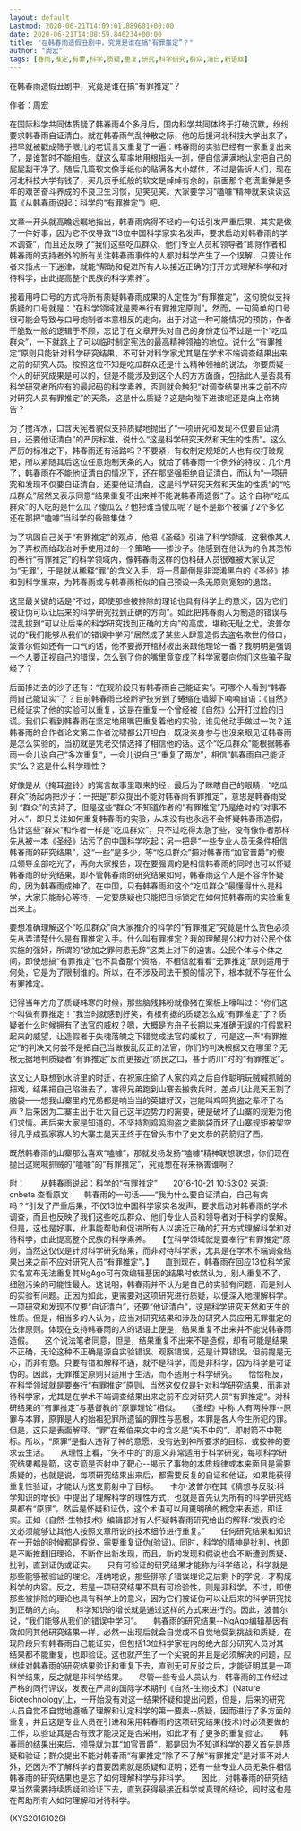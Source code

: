 ```yaml
---
layout: default
Lastmod: 2020-06-21T14:09:01.889601+00:00
date: 2020-06-21T14:08:59.840234+00:00
title: "在韩春雨造假丑剧中，究竟是谁在搞“有罪推定”？"
author: "周宏"
tags: [春雨,推定,有罪,科学,质疑,重复,研究,科学研究,群众,清白,新语丝]
---
```


在韩春雨造假丑剧中，究竟是谁在搞“有罪推定”？

作者：周宏

在国际科学共同体质疑了韩春雨4个多月后，国内科学共同体终于打破沉默，纷纷要求韩春雨自证清白。就在韩春雨气乱神散之际，他的后援河北科技大学出来了，把早就被戳成筛子眼儿的老谎言又重复了一遍：韩春雨的实验已经有一家重复出来了，是谁暂时不能相告。就这么草率地用根指头一刮，便自信满满地认定把自己的屁屁刮干净了。随后几篇软文像手纸似的贴满各大小媒体，不过是告诉人们，现在河北科技大学有钱了，买几页手纸般的软文是绰绰有余的，前面那个老谎重弹是多年的艰苦奋斗养成的不良卫生习惯，见笑见笑。大家要学习“嗑噱”精神就来读读这篇《从韩春雨说起：科学的“有罪推定”》吧。

文章一开头就高瞻远瞩地指出，韩春雨病得不轻的一句话引发严重后果，其实是做了一件好事，因为它不仅导致“13位中国科学家实名发声，要求启动对韩春雨的学术调查”，而且还反映了“我们这些吃瓜群众、他们专业人员和领导者”即除作者和韩春雨的支持者外的所有关注韩春雨事件的人都对科学产生了一个误解，只要让作者来指点一下迷津，就能“帮助和促进所有人以接近正确的打开方式理解科学和对待科学，由此提高整个民族的科学素养”。

接着用呼口号的方式将所有质疑韩春雨成果的人定性为“有罪推定”，这句貌似支持质疑的口号就是：“在科学领域就是要奉行有罪推定原则”。然而，一句简单的口号很可能会导致与口号炮制者本意相反的走向，出于对这一种可能情况的预防，作者干脆致一般的逻辑于不顾，忘记了在文章开头对自己的身份定位不过是一个“吃瓜群众”，一下就跳上了可以临时制定宪法的最高精神领袖的地位。说什么“有罪推定”原则只能针对科学研究结果，不可针对科学家尤其是在学术不端调查结果出来之前的研究人员。按照这位不知是吃瓜群众还是什么精神领袖的说法，你要质疑一个人的研究成果是可以的，但是不能涉及到这个人的方方面面，包括此人是否具有科学研究者所应有的最起码的科学素养，否则就会触犯“对调查结果出来之前不应对研究人员有罪推定”的天条，这是什么质疑？这是向陛下进谏呢还是向上帝祷告？

为了搅浑水，口含天宪者貌似支持质疑地抛出了“一项研究和发现不仅要自证清白，还要他证清白”的严厉标准，说什么“这是科学研究天然和天生的性质”。这么严厉的标准之下，韩春雨还有活路吗？不要紧，有权制定规矩的人也有权打破规矩，所以紧随其后这位任意炮制天条的人，就给了韩春雨一个例外的特权：几个月了，韩春雨在不能他证清白的情况下，还在那坚强拒绝自证清白，而认为“一项研究和发现不仅要自证清白，还要他证清白，这是科学研究天然和天生的性质”的“吃瓜群众”居然又表示同意“结果重复不出来并不能说韩春雨造假”了。这个自称“吃瓜群众”的人吃的是什么瓜？傻瓜么？他把谁当傻瓜呢？是不是那个被骗了2个多亿还在那把“嗑噱”当科学的昏暗集体？

为了巩固自己关于“有罪推定”的观点，他把《圣经》引进了科学领域，这很像某人为了弄权而给政治对手使用过的一个策略——掺沙子。他感到在他认为的令其恐怖的奉行“有罪推定”的科学领域内，像韩春雨这样的伪科研人员很难被大家认定为“无罪”，于是就从稀释“罪”的含义入手，将一贯颠倒是非混淆黑白的《圣经》掺和到科学里来，为韩春雨或与韩春雨相似的自己预设一条无原则宽恕的退路。

这里最关键的话是“不过，即使那些被排除的理论也具有科学上的意义，因为它们被证伪可以让后来的科学研究找到正确的方向”。如此把韩春雨人为制造的错误与混乱拔到“可以让后来的科学研究找到正确的方向”的高度，堪称无耻之尤。波普尔说的“我们能够从我们的错误中学习”居然成了某些人肆意造假去盗名欺世的借口，波普尔假如还有一口气的话，他不要掀开棺材板出来跟他理论一番？我明明是强调一个人要正视自己的错误，怎么到了你的嘴里竟变成了科学家要向你们这些骗子取经了？

后面掺进去的沙子还有：“在现阶段只有韩春雨自己能证实”。可哪个人看到“韩春雨自己能证实”了？目前韩春雨已经黔驴技穷到了蜷缩在墙脚下喃喃自语：《自然》已经证实了他的实验可以重复，这是在重复一个曾经被《自然》公开打过脸的旧谎。我们只看到韩春雨在坚定地用嘴巴重复着他的实验，谁见他动手做过一次？连韩春雨的合作者论文第二作者沈啸都公开坦白，既没亲身参与也没亲眼见证韩春雨是怎么实验的，当初就是凭老交情选择了相信他的话。这个“吃瓜群众”能根据韩春雨一会儿说自己“多次重复”，一会儿说自己“重复了两次”，相信“韩春雨自己能证实”么？这是什么科学理性？

好像是从《掩耳盗铃》的寓言故事里取来的经，最后为了眯瞎自己的眼睛，“吃瓜群众”扬起两把沙子：一把是“群众提出不能对韩春雨有罪推定”，意思是韩春雨受到 “群众”的支持了，但是这些“群众”不知道作者的“有罪推定”乃是绝对的“对事不对人”，即只关注如何重复韩春雨的实验，从来没有也永远不会怀疑韩春雨造假，估计这些“群众”和作者一样是“吃瓜群众”，只不过吃得太急了些，没有像作者那样先从被一本《圣经》玷污了的中国科学吃起；另一把是“一些专业人员无条件相信韩春雨的研究结果”，这“一些”是多少，等“吃瓜群众”把对韩春雨“加官晋爵”的傻瓜领导全部吃光了，再向大家报告，现在要强调的是相信韩春雨的同时也可以怀疑韩春雨的研究结果，即不管韩春雨的研究结果如何，韩春雨这个人是不容许怀疑的，因为韩春雨成神了。在中国，只有韩春雨和这个“吃瓜群众”最懂得什么是科学，大家只能耐心等待，一定要质疑也只能把目标锁定在如何把韩春雨的实验重复出来上。

要想准确理解这个“吃瓜群众”向大家推介的科学的“有罪推定”究竟是什么货色必须先从弄清楚什么是有罪推定入手。什么叫有罪推定？我的理解是公权力对公民个体实施的强奸，所谓的“欲加之罪何患无辞”这类上对下的迫害。公民个体与个体之间，即使想搞“有罪推定”也不具备那个资格，不相信就看看“无罪推定”原则适用于何处，它是为了限制谁的。所以，在不涉及司法干预的情况下，根本就不存在什么有罪推定。

记得当年方舟子质疑韩寒的时候，那些脑残韩粉就像猪在案板上嚎叫过：“你们这个叫做有罪推定！”我当时就感到好笑，有根有据的质疑怎么成“有罪推定”了？质疑者什么时候拥有了法官的威权？嗯，大概是方舟子长期以来准确无误的打假累积起来的威望，让造假者于失魂落魄之下错觉成法官的威权了，可是这一声“有罪推定”的判决又何尝不是把自己当做拨乱反正的法官，你们的判决根据又在哪里？无根无据地判质疑者“有罪推定”反而更接近“防民之口，甚于防川”时的“有罪推定”。

这又让人联想到水浒里的时迁，在祝家庄偷了人家的鸡之后自作聪明玩贼喊抓贼的把戏，结果把自己陷进去了，害得兄弟跑到山寨去搬救兵时，差点儿让晁天王割了脑袋——想我山寨里的兄弟都是响当当的英雄好汉，岂能叫鸡鸣狗盗之辈坏了名声？后来因为二寨主出于壮大自己这半边势力的需要，硬是破坏了山寨的规矩为他们求情。再后来大家是知道的，不坚持割鸡鸣狗盗之辈脑袋而坏了山寨规矩被架空得几乎成孤家寡人的大寨主晁天王终于在曾头市中了史文恭的药箭归了西。

既然韩春雨的山寨那么喜欢“嗑噱”，那就发扬发扬“嗑噱”精神联想联想，你们现在抛出这贼喊抓贼的“嗑噱”的“有罪推定”，究竟想在将来祸害谁啊？

附：　　从韩春雨说起：科学的“有罪推定”　　2016-10-21 10:53:02 来源: cnbeta 查看原文　　韩春雨的一句话——“我为什么要自证清白，自己有病吗？”引发了严重后果，不仅13位中国科学家实名发声，要求启动对韩春雨的学术调查，而且也反映了我们这些吃瓜群众、他们专业人员和领导者对于科学的误解。但是，这也是好事，此事能帮助和促进所有人以接近正确的打开方式理解科学和对待科学，由此提高整个民族的科学素养。　　【在科学领域就是要奉行“有罪推定”原则，当然这仅仅是针对科学研究结果，而非对待科学家，尤其是在学术不端调查结果出来之前不应对研究人员“有罪推定”。】　　直到现在，韩春雨在回应13位科学家实名宣布无法重复其NgAgo可有效编辑基因的结果时依然认为，别人重复不了，细胞污染的可能性最大。这说明，韩春雨并不认为是自己的实验有问题，而是别人的实验有问题。正因为如此，更需要对这项研究进行质疑，以便深入地理解科学。　　一项研究和发现不仅要“自证清白”，还要“他证清白”，这是科学研究天然和天生的性质。但是，相当多的人认为，应当对研究结果和涉及的研究人员应用无罪推定的法律原则。体现在支持韩春雨的人的话语上便是，结果重复不出来并不能说韩春雨造假。　　这个说法笔者同意，但是，结果重复不出来不是造假，却有可能是结果不正确，无论这种不正确是源自实验错误、观察错误，还是计算错误，但前提是无心，而非有意。只要有错和解释不通，就不是科学，而是非科学，因为科学是可证伪的。因此，无罪推定原则只适用于生活，而不适用于科学研究。　　恰恰相反，在科学领域就是要奉行“有罪推定”原则，当然这仅仅是针对科学研究结果，而非对待科学家，尤其是在学术不端调查结果出来之前不应对研究人员“有罪推定”。对科研结果的“有罪推定”与基督教的“原罪理论”相似。　　《圣经》中称:人有两种罪--原罪与本罪，原罪是人的始祖犯罪所遗留的罪性与恶根，本罪是各人今生所犯的罪。但是，这只是表面解释。“罪”在希伯来文中的含义是“矢不中的”，即射箭不中靶标。所以，“原罪”是指人违背了神的意愿，没有达到神所要求的目标，或按神的要求去生活。　　从理性上看，“矢不中的”的意义非常适用于科学研究，每项科学研究结果都是箭，这支箭是否射中了靶心--揭示了事物的本质规律或本来面目是需要质疑的，也就是说，每项研究结果出来后，都需要反复的自证和他证，如果能获得重复性验证，才能认为这支箭射中了目标。　　卡尔·波普尔在其《猜想与反驳:科学知识的增长》中提出了理解科学的理性方式，也就是首先认为所有的科学研究结果都有“原罪”，然后是怀疑和证伪，这个术语可以用更明确的概念来表述，即证实。正如《自然-生物技术》编辑部对有人怀疑韩春雨研究给出的解释:“发表的论文必须能够让其他人按照文章所说的技术细节进行重复。”　　任何研究结果和知识在一开始的时候都是假说，需要重复证伪(验证)。同时，科学的精神是批判，也即是不断推翻旧理论，不断作出新发现，而且，新的发现和假说也会不断遭到质疑、批判，直到证伪或证实。　　只有可验证的研究结果才能称为科学结论，科学就是那些能够被验证的理论。准确地说，那些排除了错误理论之后剩下的学说，才构成科学的内容。反之，若是一项研究结果不具有可检验性，则是非科学。不过，即使那些被排除的理论也具有科学上的意义，因为它们被证伪可以让后来的科学研究找到正确的方向。　　科学知识的增长就是通过这样的方式来进行的。因此，波普尔说，“我们能够从我们的错误中学习”。　　韩春雨的研究结果--NgAgo编辑基因有效如同其他研究结果一样，必然一出现后就会自觉或不自觉地受到挑战和质疑，在现阶段只有韩春雨自己能证实，但包括13位科学家在内的绝大部分研究人员对其结果都不能重复，也即验证。这也就产生了一个尖锐的并且是必须解决的问题，应继续对韩春雨的研究结果验证和重复下去，直到无可反驳之后，才能证明其是一项科学结果，反之就是非科学结果。　　尽管一些专业人员认为，韩春雨的工作经过严格的同行评议，发表在严肃的国际学术期刊《自然-生物技术》(Nature Biotechnology)上，一开始没有对这一结果怀疑和提出问题，但是，后来的研究人员自觉不自觉地遵循了理解和认定科学的第一要素--质疑，因而进行了多方面的重复，并且这是专业人员在引进和采用韩春雨的这项研究结果(技术)时必须要做的工作，以验证其是否有效才能决定是否采用，如此才有了更多的重复验证。　　韩春雨的结果出来后，领导就为其“加官晋爵”，那是因为不知道科学的要义首先是质疑和验证；群众提出不能对韩春雨“有罪推定”除了不了解“有罪推定”是对事不对人外，还因为不了解科学的首要因素就是质疑和证明；还有一些专业人员无条件相信韩春雨的研究结果也是忘了如何理解科学与非科学。　　因此，对韩春雨的研究结果当然需要持续质疑和验证下去，直到获得最接近科学或真理的结论，同时这也是在帮助所有人如何理解和对待科学。

(XYS20161026)

